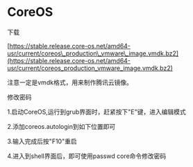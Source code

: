 # CoreOS

下载

[https://stable.release.core-os.net/amd64-usr/current/coreos\_production\_vmware\_image.vmdk.bz2](https://stable.release.core-os.net/amd64-usr/current/coreos_production_vmware_image.vmdk.bz2)

注意一定是vmdk格式，用来制作腾讯云镜像。

修改密码

1.启动CoreOS,运行到grub界面时，赶紧按下"E"键，进入编辑模式

2.添加coreos.autologin到如下位置即可

3.输入完成后按"F10"重启

4.进入到shell界面后，即可使用passwd core命令修改密码

